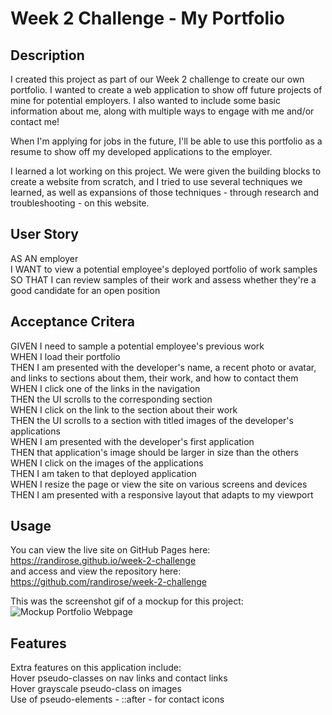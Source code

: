# Week 2 Challenge - My Portfolio

## Description  

I created this project as part of our Week 2 challenge to create our own portfolio. I wanted to create a web application to show off future projects of mine for potential employers. I also wanted to include some basic information about me, along with multiple ways to engage with me and/or contact me!  

When I'm applying for jobs in the future, I'll be able to use this portfolio as a resume to show off my developed applications to the employer.  

I learned a lot working on this project. We were given the building blocks to create a website from scratch, and I tried to use several techniques we learned, as well as expansions of those techniques - through research and troubleshooting - on this website.

## User Story  

AS AN employer  
I WANT to view a potential employee's deployed portfolio of work samples  
SO THAT I can review samples of their work and assess whether they're a good candidate for an open position  

## Acceptance Critera  

GIVEN I need to sample a potential employee's previous work  
WHEN I load their portfolio  
THEN I am presented with the developer's name, a recent photo or avatar, and links to sections about them, their work, and how to contact them  
WHEN I click one of the links in the navigation  
THEN the UI scrolls to the corresponding section  
WHEN I click on the link to the section about their work  
THEN the UI scrolls to a section with titled images of the developer's applications  
WHEN I am presented with the developer's first application  
THEN that application's image should be larger in size than the others  
WHEN I click on the images of the applications  
THEN I am taken to that deployed application  
WHEN I resize the page or view the site on various screens and devices  
THEN I am presented with a responsive layout that adapts to my viewport  

## Usage

You can view the live site on GitHub Pages here: https://randirose.github.io/week-2-challenge   
and access and view the repository here: https://github.com/randirose/week-2-challenge  

This was the screenshot gif of a mockup for this project:
![Mockup Portfolio Webpage](assets/images/Mockup.gif)

## Features

Extra features on this application include:  
Hover pseudo-classes on nav links and contact links  
Hover grayscale pseudo-class on images  
Use of pseudo-elements - ::after - for contact icons